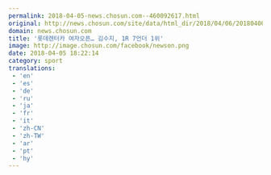 ```yaml
---
permalink: 2018-04-05-news.chosun.com--460092617.html
original: http://news.chosun.com/site/data/html_dir/2018/04/06/2018040600045.html
domain: news.chosun.com
title: '롯데렌터카 여자오픈… 김수지, 1R 7언더 1위'
image: http://image.chosun.com/facebook/newson.png
date: 2018-04-05 18:22:14
category: sport
translations: 
 - 'en'
 - 'es'
 - 'de'
 - 'ru'
 - 'ja'
 - 'fr'
 - 'it'
 - 'zh-CN'
 - 'zh-TW'
 - 'ar'
 - 'pt'
 - 'hy'
---
```


